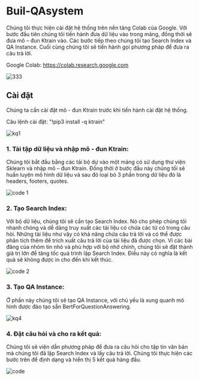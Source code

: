 # Buil-QAsystem
Chúng tôi thực hiện cài đặt hệ thống trên nền tảng Colab của Google. Với bước đầu tiên chúng tôi tiến hành đưa dữ liệu vào trong mảng, đồng thời sẽ đưa mô – đun Ktrain vào. Các bước tiếp theo chúng tôi tạo Search Index và QA Instance. Cuối cùng chúng tôi sẽ tiến hành gọi phương pháp để đưa ra câu trả lời.

Google Colab: https://colab.research.google.com

![333](https://user-images.githubusercontent.com/93696035/145383627-e77f0a13-a0d4-4115-a859-01a4e9059495.png)

## Cài đặt
  Chúng ta cần cài đặt mô - đun Ktrain trước khi tiến hành cài đặt hệ thống.
  
  Câu lệnh cài đặt: "!pip3 install -q ktrain"
  
![kq1](https://user-images.githubusercontent.com/93696035/145386248-7d9038a6-1bb7-4df5-9d1e-91d1673904c9.png)
  
### 1. Tải tập dữ liệu và nhập mô - đun Ktrain:

  Chúng tôi bắt đầu bằng các tải bộ dự vào một mảng có sử dụng thư viện Sklearn và nhập mô – đun Ktrain. Đồng thời ở bước đầu này chúng tối sẽ huấn luyện mô hình dữ liệu và sau đó loại bỏ 3 phần trong dữ liệu đó là headers, footers, quotes.
  
![code 1](https://user-images.githubusercontent.com/93696035/145384231-4983ade3-1b70-4269-9a0c-62f1dc4554de.png)

### 2. Tạo Search Index:
  Với bộ dữ liệu, chúng tôi sẽ cần tạo Search Index. Nó cho phép chúng tôi nhanh chóng và dễ dàng truy xuất các tài liệu có chứa các từ có trong câu hỏi. Những tài liệu như vậy có khả năng chứa câu trả lời và có thể được phân tích thêm để trích xuất câu trả lời của tài liệu đã được chọn. Vì các bài đăng của nhóm tin nhỏ và phù hợp với bộ nhớ chính, chúng tôi sẽ đặt thành giá trị lớn để tăng tốc quá trình lập Search Index. Điều này có nghĩa là kết quả sẽ không được in cho đến khi kết thúc.
  
![code 2](https://user-images.githubusercontent.com/93696035/145384918-b55bed00-a6d1-4dd2-b4e5-ca912cdc6d7d.png)

### 3. Tạo QA Instance:
  Ở phần này chúng tôi sẽ tạo QA Instance, với chủ yếu là xung quanh mô hình được đào tạo sẵn BertForQuestionAnswering.
  
![kq4](https://user-images.githubusercontent.com/93696035/145385325-6cae5af9-64e7-4f0a-b5ba-e598f728a094.png)

### 4. Đặt câu hỏi và cho ra kết quả:
  Chúng tôi sẽ viện dẫn phương pháp để đưa ra câu hỏi cho tập tin văn bản mà chúng tôi đã lập Search Index và lấy câu trả lời. Chúng tôi thực hiện các bước trên để định dạng và hiển thị 5 kết quả hàng đầu.
  
![code](https://user-images.githubusercontent.com/93696035/145385576-b28a214d-d409-427b-a926-574253b4b467.png)

